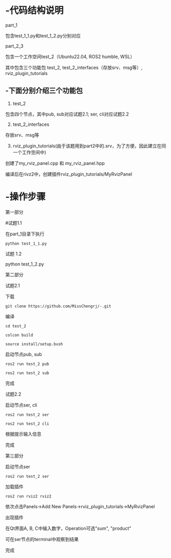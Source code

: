 # -代码结构说明
part_1

包含test_1_1.py和test_1_2.py分别对应

part_2_3

包含一个工作空间test_2（Ubuntu22.04, ROS2 humble, WSL）

其中包含三个功能包 test_2, test_2_interfaces（存放srv、msg等）, rviz_plugin_tutorials

## -下面分别介绍三个功能包

1. test_2
   
包含四个节点，其中pub, sub对应试题2.1; ser, cli对应试题2.2

2. test_2_interfaces

存放srv、msg等

3. rviz_plugin_tutorials(由于该题用到part2中的.srv，为了方便，因此建立在同一个工作空间中)
   
创建了my_rviz_panel.cpp 和 my_rviz_panel.hpp

编译后在rivz2中，创建插件rviz_plugin_tutorials/MyRvizPanel

# -操作步骤
第一部分 

#试题1.1

在part_1目录下执行

```
python test_1_1.py
```

试题 1.2

python test_1_2.py

第二部分 

试题2.1

下载

```
git clone https://github.com/MissChengrj/-.git
```

编译

```
cd test_2

colcon build
```

```
source install/setup.bush
```

启动节点pub, sub

```
ros2 run test_2 pub

ros2 run test_2 sub
```

完成

试题2.2

启动节点ser, cli

```
ros2 run test_2 ser

ros2 run test_2 cli
```

根据提示输入信息

完成

第三部分

启动节点ser

```
ros2 run test_2 ser
```

加载插件

```
ros2 run rviz2 rviz2
```

依次点击Panels->Add New Panels->rviz_plugin_tutorials->MyRvizPanel

出现插件

在Qt界面A, B, C中输入数字，Operation可选"sum", "product"

可在ser节点的terminal中观察到结果

完成




